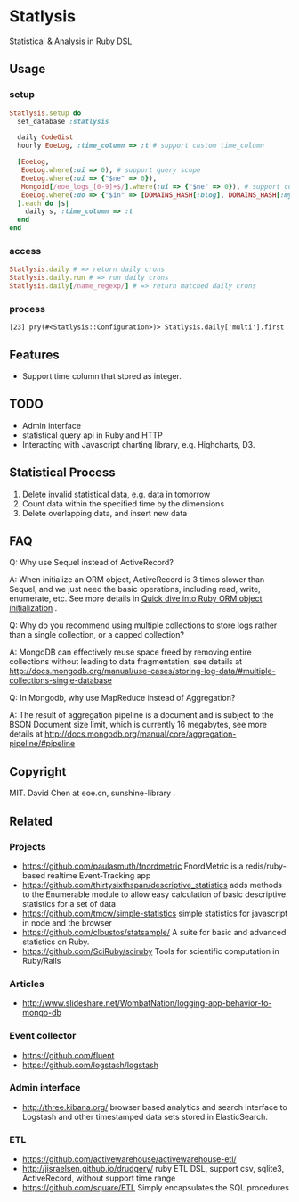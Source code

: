 Statlysis
===============================================
Statistical & Analysis in Ruby DSL

Usage
-----------------------------------------------
### setup

```ruby
Statlysis.setup do
  set_database :statlysis

  daily CodeGist
  hourly EoeLog, :time_column => :t # support custom time_column

  [EoeLog,
   EoeLog.where(:ui => 0), # support query scope
   EoeLog.where(:ui => {"$ne" => 0}),
   Mongoid[/eoe_logs_[0-9]+$/].where(:ui => {"$ne" => 0}), # support collection name regexp
   EoeLog.where(:do => {"$in" => [DOMAINS_HASH[:blog], DOMAINS_HASH[:my]]}),
  ].each do |s|
    daily s, :time_column => :t
  end
end
```

### access

```ruby
Statlysis.daily # => return daily crons
Statlysis.daily.run # => run daily crons
Statlysis.daily[/name_regexp/] # => return matched daily crons
```

### process

```irb
[23] pry(#<Statlysis::Configuration>)> Statlysis.daily['multi'].first
```

Features
-----------------------------------------------
* Support time column that stored as integer.

TODO
-----------------------------------------------
* Admin interface
* statistical query api in Ruby and HTTP
* Interacting with Javascript charting library, e.g. Highcharts, D3.


Statistical Process
-----------------------------------------------
1. Delete invalid statistical data, e.g. data in tomorrow
2. Count data within the specified time by the dimensions
3. Delete overlapping data, and insert new data


FAQ
-----------------------------------------------
Q: Why use Sequel instead of ActiveRecord?

A: When initialize an ORM object, ActiveRecord is 3 times slower than Sequel, and we just need the basic operations, including read, write, enumerate, etc. See more details in [Quick dive into Ruby ORM object initialization](http://merbist.com/2012/02/23/quick-dive-into-ruby-orm-object-initialization/) .


Q: Why do you recommend using multiple collections to store logs rather than a single collection, or a capped collection?

A: MongoDB can effectively reuse space freed by removing entire collections without leading to data fragmentation, see details at http://docs.mongodb.org/manual/use-cases/storing-log-data/#multiple-collections-single-database


Q: In Mongodb, why use MapReduce instead of Aggregation?

A: The result of aggregation pipeline is a document and is subject to the BSON Document size limit, which is currently 16 megabytes, see more details at http://docs.mongodb.org/manual/core/aggregation-pipeline/#pipeline


Copyright
-----------------------------------------------
MIT. David Chen at eoe.cn, sunshine-library .

Related
-----------------------------------------------
### Projects
* https://github.com/paulasmuth/fnordmetric FnordMetric is a redis/ruby-based realtime Event-Tracking app
* https://github.com/thirtysixthspan/descriptive_statistics adds methods to the Enumerable module to allow easy calculation of basic descriptive statistics for a set of data
* https://github.com/tmcw/simple-statistics simple statistics for javascript in node and the browser
* https://github.com/clbustos/statsample/  A suite for basic and advanced statistics on Ruby. 
* https://github.com/SciRuby/sciruby Tools for scientific computation in Ruby/Rails

### Articles
* http://www.slideshare.net/WombatNation/logging-app-behavior-to-mongo-db

### Event collector
* https://github.com/fluent
* https://github.com/logstash/logstash

### Admin interface
* http://three.kibana.org/ browser based analytics and search interface to Logstash and other timestamped data sets stored in ElasticSearch.


### ETL
* https://github.com/activewarehouse/activewarehouse-etl/ 
* http://jisraelsen.github.io/drudgery/ ruby ETL DSL, support csv, sqlite3, ActiveRecord, without support time range
* https://github.com/square/ETL Simply encapsulates the SQL procedures


